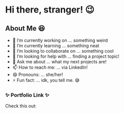 # Hi there, stranger! :wink:

## About Me :laughing:

- 🔭 I’m currently working on ... something weird
- 🌱 I’m currently learning ...   something neat
- 👯 I’m looking to collaborate on ... something cool
- 🤔 I’m looking for help with ... finding a project topic!
- 💬 Ask me about ... what my next projects are!
- 📫 How to reach me: ... via LinkedIn!
- 😄 Pronouns: ... she/her!
- ⚡ Fun fact: ... idk, you tell me. :sweat_smile:

 ### :sparkles: Portfolio Link :sparkles:
 
 Check this out: 
